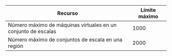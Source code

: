 | Recurso | Límite máximo |
| --- | --- |
| Número máximo de máquinas virtuales en un conjunto de escalas |1000 |
| Número máximo de conjuntos de escala en una región |2000 |

